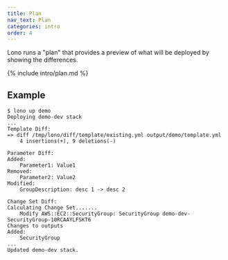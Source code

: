 ```yaml
---
title: Plan
nav_text: Plan
categories: intro
order: 4
---
```


Lono runs a "plan" that provides a preview of what will be deployed by showing the differences.

{% include intro/plan.md %}

## Example

    $ lono up demo
    Deploying demo-dev stack
    ...
    Template Diff:
    => diff /tmp/lono/diff/template/existing.yml output/demo/template.yml
        4 insertions(+), 9 deletions(-)

    Parameter Diff:
    Added:
        Parameter1: Value1
    Removed:
        Parameter2: Value2
    Modified:
        GroupDescription: desc 1 -> desc 2

    Change Set Diff:
    Calculating Change Set.......
        Modify AWS::EC2::SecurityGroup: SecurityGroup demo-dev-SecurityGroup-10RCAAYLFSKT6
    Changes to outputs
    Added:
        SecurityGroup
    ...
    Updated demo-dev stack.

